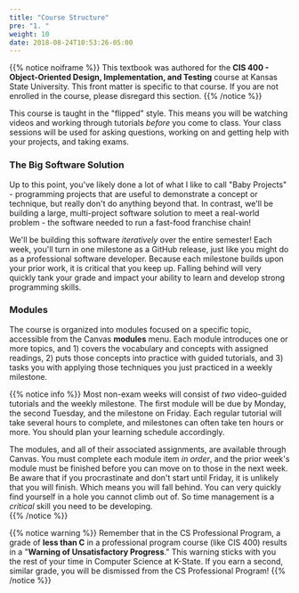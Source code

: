 ```yaml
---
title: "Course Structure"
pre: "1. "
weight: 10
date: 2018-08-24T10:53:26-05:00
---
```


{{% notice noiframe %}}
This textbook was authored for the **CIS 400 - Object-Oriented Design, Implementation, and Testing** course at Kansas State University.  This front matter is specific to that course.  If you are not enrolled in the course, please disregard this section.
{{% /notice %}}

This course is taught in the "flipped" style.  This means you will be watching videos and working through tutorials _before_ you come to class.  Your class sessions will be used for asking questions, working on and getting help with your projects, and taking exams.


### The Big Software Solution
Up to this point, you've likely done a lot of what I like to call "Baby Projects" - programming projects that are useful to demonstrate a concept or technique, but really don't do anything beyond that.  In contrast, we'll be building a large, multi-project software solution to meet a real-world problem - the software needed to run a fast-food franchise chain! 

We'll be building this software _iteratively_ over the entire semester!  Each week, you'll turn in one milestone as a GitHub release, just like you might do as a professional software developer.  Because each milestone builds upon your prior work, it is critical that you keep up.  Falling behind will very quickly tank your grade and impact your ability to learn and develop strong programming skills.

### Modules
The course is organized into modules focused on a specific topic, accessible from the Canvas **modules** menu.  Each module introduces one or more topics, and 1) covers the vocabulary and concepts with assigned readings, 2) puts those concepts into practice with guided tutorials, and 3) tasks you with applying those techniques you just practiced in a weekly milestone.  

{{% notice info %}}
Most non-exam weeks will consist of _two_ video-guided tutorials and the weekly milestone.  The first module will be due by Monday, the second Tuesday, and the milestone on Friday. Each regular tutorial will take several hours to complete, and milestones can often take ten hours or more. You should plan your learning schedule accordingly.

The modules, and all of their associated assignments, are available through Canvas.  You must complete each module item _in order_, and the prior week's module must be finished before you can move on to those in the next week. Be aware that if you procrastinate and don't start until Friday, it is unlikely that you will finish. Which means you will fall behind.  You can very quickly find yourself in a hole you cannot climb out of.  So time management is a _critical_ skill you need to be developing.  
{{% /notice %}}

{{% notice warning %}}
Remember that in the CS Professional Program, a grade of **less than C** in a professional program course (like CIS 400) results in a "**Warning of Unsatisfactory Progress**."  This warning sticks with you the rest of your time in Computer Science at K-State. If you earn a second, similar grade, you will be dismissed from the CS Professional Program!
{{% /notice %}}